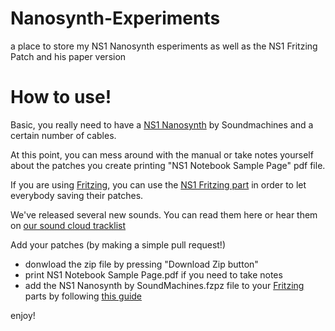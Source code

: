 # Nanosynth-Experiments
a place to store my NS1 Nanosynth esperiments as well as the NS1 Fritzing Patch and his paper version

# How to use!

Basic, you really need to have a [NS1 Nanosynth](https://store.arduino.cc/product/E000083) by Soundmachines and a certain number of cables. 

At this point, you can mess around with the manual or take notes yourself about the patches you create printing "NS1 Notebook Sample Page" pdf file.

If you are using [Fritzing](http://fritzing.org/home/), you can use the [NS1 Fritzing part](https://github.com/vongomben/Nanosynth-Experiments) in order to let everybody saving their patches.

We've released several new sounds. You can read them here or hear them on [our sound cloud tracklist](https://soundcloud.com/soundmachines_it/sets/ns1nanosynth-basic-patches-and)

Add your patches (by making a simple pull request!)

- donwload the zip file by pressing "Download Zip button"
- print NS1 Notebook Sample Page.pdf if you need to take notes
- add the NS1 Nanosynth by SoundMachines.fzpz file to your [Fritzing](http://fritzing.org/home/) parts by following [this guide](http://fritzing.org/learning/tutorials/creating-custom-parts/)

enjoy!

